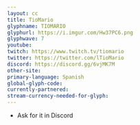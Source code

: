 ```yaml
---
layout: cc
title: TioMario
glyphname: TIOMARIO
glyphurl: https://i.imgur.com/Hw37PC6.png
glyphwave: 7
youtube: 
twitch: https://www.twitch.tv/tiomario
twitter: https://twitter.com/lTioMario
discord: https://discord.gg/6vjMK7M
other-site: 
primary-language: Spanish
global-glyph-code: 
currently-partnered: 
stream-currency-needed-for-glyph: 
---
```

* Ask for it in Discord
